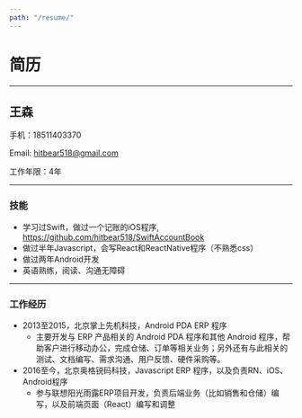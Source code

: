 ```yaml
---
path: "/resume/"
---
```


# 简历

---

## 王森

手机：18511403370 

Email: <hitbear518@gmail.com> 

工作年限：4年

---

### 技能
* 学习过Swift，做过一个记账的iOS程序, <https://github.com/hitbear518/SwiftAccountBook>
* 做过半年Javascript，会写React和ReactNative程序（不熟悉css）
* 做过两年Android开发
* 英语熟练，阅读、沟通无障碍

---

### 工作经历
* 2013至2015，北京掌上先机科技，Android PDA ERP 程序
  * 主要开发与 ERP 产品相关的 Android PDA 程序和其他 Android 程序，帮助客户进行移动办公，完成仓储、订单等相关业务；另外还有与此相关的测试、文档编写、需求沟通、用户反馈、硬件采购等。
* 2016至今，北京奥格锐码科技，Javascript ERP 程序，以及负责RN、iOS、Android程序
  * 参与联想阳光雨露ERP项目开发，负责后端业务（比如销售和仓储）编写，以及前端页面（React）编写和调整

